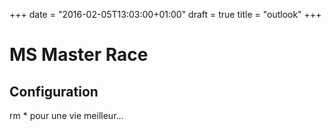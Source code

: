+++
date = "2016-02-05T13:03:00+01:00"
draft = true
title = "outlook"
+++
# MS Master Race

## Configuration
rm * pour une vie meilleur...
